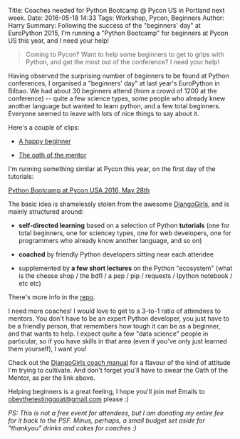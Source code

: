 Title: Coaches needed for Python Bootcamp @ Pycon US in Portland next week.
Date: 2016-05-18 14:33
Tags: Workshop, Pycon, Beginners
Author: Harry
Summary: Following the success of the "beginners' day" at EuroPython 2015, I'm running a "Python Bootcamp" for beginners at Pycon US this year, and I need your help!


> Coming to Pycon? Want to help some beginners to get to grips with Python, and
> get the most out of the conference? I need your help!


Having observed the surprising number of beginners to be found at Python
conferences, I organised a "beginners' day" at last year's EuroPython in
Bilbao.  We had about 30 beginners attend (from a crowd of 1200 at the
conference) -- quite a few science types, some people who already knew another
language but wanted to learn python, and a few total beginners. Everyone seemed
to leave with lots of nice things to say about it.

Here's a couple of clips:

* [A happy beginner](https://www.youtube.com/watch?v=l4t2iMlKN9Q)

* [The oath of the mentor](https://www.youtube.com/watch?v=WI-BFxeumv8)


I'm running something similar at Pycon this year, on the first day of the tutorials:

[Python Bootcamp at Pycon USA 2016, May 28th](https://us.pycon.org/2016/schedule/presentation/2258/)


The basic idea is shamelessly stolen from the awesome
[DjangoGirls](https://djangogirls.org/), and is mainly
structured around:

* **self-directed learning** based on a selection of Python **tutorials** (one
  for total beginners, one for sciencey types, one for web developers, one for
  programmers who already know another language, and so on)

* **coached** by friendly Python developers sitting near each attendee

* supplemented by **a few short lectures** on the Python "ecosystem" (what is
  the cheese shop / the bdfl / a pep / pip / requests / Ipython notebook / etc
  etc)

There's more info in the
[repo](https://github.com/hjwp/python-conference-beginners-day).

I need more coaches!  I would love to get to a 3-to-1 ratio of attendees to
mentors.  You don't have to be an expert Python developer, you just have to be
a friendly person, that remembers how tough it can be as a beginner, and that
wants to help.  I expect quite a few "data science" people in particular, so
if you have skills in that area (even if you've only just learned them yourself),
I want you!

Check out the [DjangoGirls coach manual](http://coach.djangogirls.org/) for
a flavour of the kind of attitude I'm trying to cultivate.  And don't forget
you'll have to swear the Oath of the Mentor, as per the link above.

Helping beginners is a great feeling, I hope you'll join me!  Emails to 
[obeythetestinggoat@gmail.com](mailto:obeythetestinggoat@gmail.com) please :)


*PS: This is not a free event for attendees, but I am donating my entire fee
for it back to the PSF.  Minus, perhaps, a small budget set aside for
"thankyou" drinks and cakes for coaches :)*

